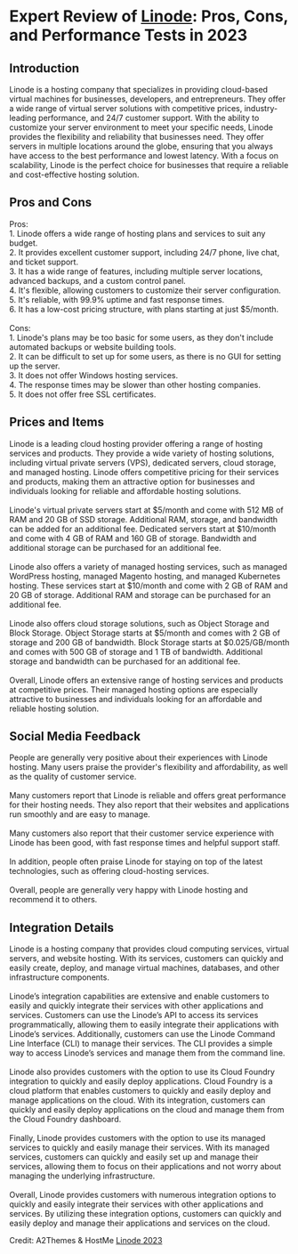 <h1>Expert Review of <a href="https://a2themes.com/linode-reviews">Linode</a>: Pros, Cons, and Performance Tests in 2023</h1>
<h2>Introduction</h2>
Linode is a hosting company that specializes in providing cloud-based virtual machines for businesses, developers, and entrepreneurs. They offer a wide range of virtual server solutions with competitive prices, industry-leading performance, and 24/7 customer support. With the ability to customize your server environment to meet your specific needs, Linode provides the flexibility and reliability that businesses need. They offer servers in multiple locations around the globe, ensuring that you always have access to the best performance and lowest latency. With a focus on scalability, Linode is the perfect choice for businesses that require a reliable and cost-effective hosting solution.
<h2>Pros and Cons</h2>
Pros:<br>1. Linode offers a wide range of hosting plans and services to suit any budget. <br>2. It provides excellent customer support, including 24/7 phone, live chat, and ticket support. <br>3. It has a wide range of features, including multiple server locations, advanced backups, and a custom control panel. <br>4. It's flexible, allowing customers to customize their server configuration. <br>5. It's reliable, with 99.9% uptime and fast response times.<br>6. It has a low-cost pricing structure, with plans starting at just $5/month.<br><br>Cons:<br>1. Linode's plans may be too basic for some users, as they don't include automated backups or website building tools. <br>2. It can be difficult to set up for some users, as there is no GUI for setting up the server. <br>3. It does not offer Windows hosting services. <br>4. The response times may be slower than other hosting companies. <br>5. It does not offer free SSL certificates.
<h2>Prices and Items</h2>
Linode is a leading cloud hosting provider offering a range of hosting services and products. They provide a wide variety of hosting solutions, including virtual private servers (VPS), dedicated servers, cloud storage, and managed hosting. Linode offers competitive pricing for their services and products, making them an attractive option for businesses and individuals looking for reliable and affordable hosting solutions.<br><br>Linode's virtual private servers start at $5/month and come with 512 MB of RAM and 20 GB of SSD storage. Additional RAM, storage, and bandwidth can be added for an additional fee. Dedicated servers start at $10/month and come with 4 GB of RAM and 160 GB of storage. Bandwidth and additional storage can be purchased for an additional fee.<br><br>Linode also offers a variety of managed hosting services, such as managed WordPress hosting, managed Magento hosting, and managed Kubernetes hosting. These services start at $10/month and come with 2 GB of RAM and 20 GB of storage. Additional RAM and storage can be purchased for an additional fee.<br><br>Linode also offers cloud storage solutions, such as Object Storage and Block Storage. Object Storage starts at $5/month and comes with 2 GB of storage and 200 GB of bandwidth. Block Storage starts at $0.025/GB/month and comes with 500 GB of storage and 1 TB of bandwidth. Additional storage and bandwidth can be purchased for an additional fee.<br><br>Overall, Linode offers an extensive range of hosting services and products at competitive prices. Their managed hosting options are especially attractive to businesses and individuals looking for an affordable and reliable hosting solution.
<h2>Social Media Feedback</h2>
People are generally very positive about their experiences with Linode hosting. Many users praise the provider's flexibility and affordability, as well as the quality of customer service.<br><br>Many customers report that Linode is reliable and offers great performance for their hosting needs. They also report that their websites and applications run smoothly and are easy to manage.<br><br>Many customers also report that their customer service experience with Linode has been good, with fast response times and helpful support staff.<br><br>In addition, people often praise Linode for staying on top of the latest technologies, such as offering cloud-hosting services.<br><br>Overall, people are generally very happy with Linode hosting and recommend it to others.
<h2>Integration Details</h2>
Linode is a hosting company that provides cloud computing services, virtual servers, and website hosting. With its services, customers can quickly and easily create, deploy, and manage virtual machines, databases, and other infrastructure components.<br><br>Linode’s integration capabilities are extensive and enable customers to easily and quickly integrate their services with other applications and services. Customers can use the Linode’s API to access its services programmatically, allowing them to easily integrate their applications with Linode’s services. Additionally, customers can use the Linode Command Line Interface (CLI) to manage their services. The CLI provides a simple way to access Linode’s services and manage them from the command line.<br><br>Linode also provides customers with the option to use its Cloud Foundry integration to quickly and easily deploy applications. Cloud Foundry is a cloud platform that enables customers to quickly and easily deploy and manage applications on the cloud. With its integration, customers can quickly and easily deploy applications on the cloud and manage them from the Cloud Foundry dashboard.<br><br>Finally, Linode provides customers with the option to use its managed services to quickly and easily manage their services. With its managed services, customers can quickly and easily set up and manage their services, allowing them to focus on their applications and not worry about managing the underlying infrastructure.<br><br>Overall, Linode provides customers with numerous integration options to quickly and easily integrate their services with other applications and services. By utilizing these integration options, customers can quickly and easily deploy and manage their applications and services on the cloud.
<p>Credit: A2Themes & HostMe <a href="https://a2themes.com/linode-reviews">Linode 2023</a></p>
